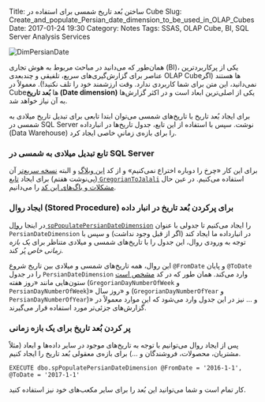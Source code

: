 Title: ساختن بُعد تاریخ شمسی برای استفاده در Cube
Slug: Create_and_populate_Persian_date_dimension_to_be_used_in_OLAP_Cubes
Date: 2017-01-24 19:30
Category: Notes
Tags: SSAS, OLAP Cube, BI, SQL Server Analysis Services


![DimPersianDate]({attach}/Images/2017/Cube_DimPersianDate.PNG)

همان‌طور که می‌دانید در مباحث مربوط به هوش تجاری (BI)، یکی از پرکاربردترین  عناصر برای گزارش‌گیری‌های سریع، تلفیقی و چندبعدی OLAP Cubeها هستند (اگر نمی‌دانید، این متن برای شما کاربردی ندارد. وقت ارزشمند خود را تلف نکنید!). معمولاً در Cubeها **بُعد تاریخ (Date dimension)** یکی از اصلی‌ترین ابعاد است و در اکثر گزارش‌ها به آن نیاز خواهد شد.

 برای ایجاد بُعد تاریخ با تاریخ‌های شمسی می‌توان ابتدا تابعی برای تبدیل تاریخ میلادی به شمسی در SQL Server نوشت. سپس با استفاده از این تابع، جدول تاریخ‌ها در انبارداده (Data Warehouse) را برای بازه‌ی زمانیِ خاصی ایجاد کرد.

### تابع تبدیل میلادی به شمسی در SQL Server
برای این کار «چرخ را دوباره اختراع نمی‌کنیم» و از کد [این وبلاگ](http://rastan.parsiblog.com/Posts/381) و البته [نسخه سریع‌تر](http://mamehdi.parsiblog.com/Posts/1) آن (پی‌نوشت هفتم) برای ایجاد  [تابع `GregorianToJalali`](https://github.com/ziaa/SqlPersianDateDimension/blob/master/GregorianToJalali.sql) استفاده می‌کنیم. در عین حال [مشکلات و باگ‌های این کد](https://github.com/ziaa/SqlPersianDateDimension/issues) را می‌دانیم.

### ایجاد روال (Stored Procedure) برای پرکردن بُعد تاریخ در انبار داده
در اینجا [روال `spPopulatePersianDateDimension`](https://github.com/ziaa/SqlPersianDateDimension/blob/master/spPopulatePersianDateDimension.sql) را ایجاد می‌کنیم تا جدولی با عنوان `PersianDateDimension` در انبارداده ما ایجاد کند (اگر از قبل وجود نداشت) و سپس با توجه به ورودی روال، این جدول را با تاریخ‌های شمسی و میلادی متناظر برای *یک بازه زمانی خاص* پُر کند.

این روال، همه تاریخ‌های شمسی و میلادی بین تاریخ شروع `‪@FromDate‬` و پایان `‪@ToDate‬` را در جدول `PersianDateDimension`  وارد می‌کند. همان طور که در کد [مشخص است](https://github.com/ziaa/SqlPersianDateDimension/blob/874230cbcd91c736f53cd7666022b439a8130364/spPopulatePersianDateDimension.sql#L28-L43) ستون‌هایی مانند «روز هفته (`GregorianDayNumberOfWeek` و `PersianDayNumberOfWeek`)» و «روز  سال (`GregorianDayNumberOfYear` و `PersianDayNumberOfYear`)» و ... نیز در این جدول وارد می‌شود که این موارد معمولاً در گزارش‌های جزئی‌تر مورد استفاده قرار می‌گیرند.

### پر کردن بُعد تاریخ برای یک بازه زمانی
پس از ایجاد روال می‌توانیم با توجه به تاریخ‌های موجود در سایر داده‌ها و ابعاد (مثلاً مشتریان، محصولات، فروشندگان و ...) برای بازه‌ی معقولی بُعد تاریخ را ایجاد کنیم.

```
EXECUTE dbo.spPopulatePersianDateDimension @FromDate = '2016-1-1', @ToDate = '2017-1-1'
```

کار تمام است و شما می‌توانید این بُعد را برای سایر مکعب‌های خود نیز استفاده کنید.